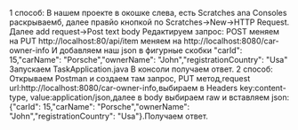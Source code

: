  1 способ:
  В нашем проекте в окошке слева, есть Scratches ana Consoles раскрываемб, далее правйо кнопкой по Scratches->New->HTTP Request.
  Далее add request->Post text body
  Редактируем запрос:
    POST меняем на PUT
    http://localhost:80/api/item меняем на http://localhost:8080/car-owner-info
    И добавляем наш json в фигурные скобки  "carId": 15,"carName": "Porsche","ownerName": "John","registrationCountry": "Usa"
    Запускаем TaskApplication.java
    В консоли получаем ответ.
2 способ:
    Открываем Postman и создаем там запрос, PUT метод,request url:http://localhost:8080/car-owner-info,выбираем в Headers key:content-type, value:application/json,далее в body выбираем raw и вставляем json:{"carId": 15,"carName": "Porsche","ownerName": "John","registrationCountry": "Usa"}.Получаем ответ.
